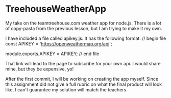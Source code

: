 # TreehouseWeatherApp
My take on the teamtreehouse.com weather app for node.js.  There is a lot of copy-pasta from the previous lesson, but I am trying to make it my own.

I have included a file called apikey.js.  It has the following format:
// begin file
const APIKEY = '<https://openweathermap.org/api>';

module.exports.APIKEY = APIKEY;
// end file

That link will lead to the page to subscribe for your own api.  I would share mine, but they be expensive, yo!

After the first commit, I will be working on creating the app myself.  Since this assignment did not give a full rubric on what the final product will look like, I can't guarantee my solution will match the teachers.
